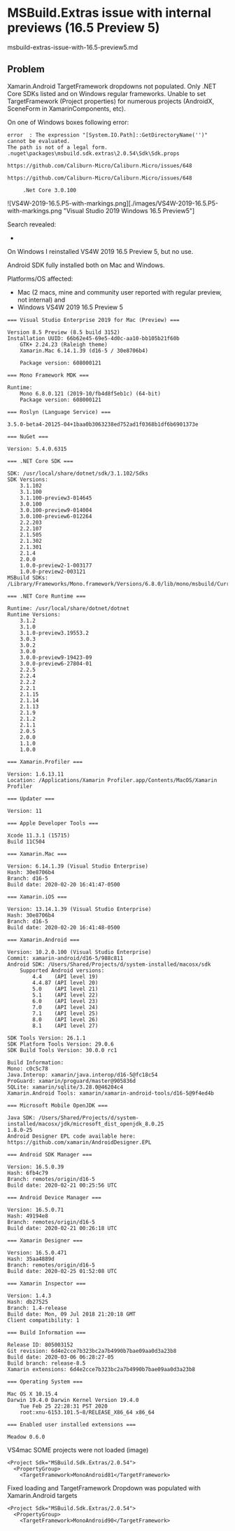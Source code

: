 # MSBuild.Extras issue with internal previews (16.5 Preview 5)

msbuild-extras-issue-with-16.5-preview5.md

## Problem

Xamarin.Android TargetFramework dropdowns not populated. Only .NET Core SDKs listed and on Windows
regular frameworks. Unable to set TargetFramework (Project properties) for numerous projects (AndroidX, 
SceneForm in XamarinComponents, etc).

On one of Windows boxes following error:

```
error  : The expression "[System.IO.Path]::GetDirectoryName('')" cannot be evaluated. 
The path is not of a legal form.  
.nuget\packages\msbuild.sdk.extras\2.0.54\Sdk\Sdk.props

https://github.com/Caliburn-Micro/Caliburn.Micro/issues/648

https://github.com/Caliburn-Micro/Caliburn.Micro/issues/648

     .Net Core 3.0.100
```

![VS4W-2019-16.5.P5-with-markings.png][./images/VS4W-2019-16.5.P5-with-markings.png "Visual Studio 2019 Windows 16.5 Preview5"]

Search revealed:

*	

On Windows I reinstalled VS4W 2019 16.5 Preview 5, but no use.

Android SDK fully installed both on Mac and Windows.

Platforms/OS affected:

*   Mac (2 macs, mine and community user reported with regular preview, not internal) and 
*   Windows VS4W 2019 16.5 Preview 5

```
=== Visual Studio Enterprise 2019 for Mac (Preview) ===

Version 8.5 Preview (8.5 build 3152)
Installation UUID: 66b62e45-69e5-4d0c-aa10-bb105b21f60b
	GTK+ 2.24.23 (Raleigh theme)
	Xamarin.Mac 6.14.1.39 (d16-5 / 30e8706b4)

	Package version: 608000121

=== Mono Framework MDK ===

Runtime:
	Mono 6.8.0.121 (2019-10/fb4d8f5eb1c) (64-bit)
	Package version: 608000121

=== Roslyn (Language Service) ===

3.5.0-beta4-20125-04+1baa0b3063238ed752ad1f0368b1df6b6901373e

=== NuGet ===

Version: 5.4.0.6315

=== .NET Core SDK ===

SDK: /usr/local/share/dotnet/sdk/3.1.102/Sdks
SDK Versions:
	3.1.102
	3.1.100
	3.1.100-preview3-014645
	3.0.100
	3.0.100-preview9-014004
	3.0.100-preview6-012264
	2.2.203
	2.2.107
	2.1.505
	2.1.302
	2.1.301
	2.1.4
	2.0.0
	1.0.0-preview2-1-003177
	1.0.0-preview2-003121
MSBuild SDKs: /Library/Frameworks/Mono.framework/Versions/6.8.0/lib/mono/msbuild/Current/bin/Sdks

=== .NET Core Runtime ===

Runtime: /usr/local/share/dotnet/dotnet
Runtime Versions:
	3.1.2
	3.1.0
	3.1.0-preview3.19553.2
	3.0.3
	3.0.2
	3.0.0
	3.0.0-preview9-19423-09
	3.0.0-preview6-27804-01
	2.2.5
	2.2.4
	2.2.2
	2.2.1
	2.1.15
	2.1.14
	2.1.13
	2.1.9
	2.1.2
	2.1.1
	2.0.5
	2.0.0
	1.1.0
	1.0.0

=== Xamarin.Profiler ===

Version: 1.6.13.11
Location: /Applications/Xamarin Profiler.app/Contents/MacOS/Xamarin Profiler

=== Updater ===

Version: 11

=== Apple Developer Tools ===

Xcode 11.3.1 (15715)
Build 11C504

=== Xamarin.Mac ===

Version: 6.14.1.39 (Visual Studio Enterprise)
Hash: 30e8706b4
Branch: d16-5
Build date: 2020-02-20 16:41:47-0500

=== Xamarin.iOS ===

Version: 13.14.1.39 (Visual Studio Enterprise)
Hash: 30e8706b4
Branch: d16-5
Build date: 2020-02-20 16:41:48-0500

=== Xamarin.Android ===

Version: 10.2.0.100 (Visual Studio Enterprise)
Commit: xamarin-android/d16-5/988c811
Android SDK: /Users/Shared/Projects/d/system-installed/macosx/sdk
	Supported Android versions:
		4.4    (API level 19)
		4.4.87 (API level 20)
		5.0    (API level 21)
		5.1    (API level 22)
		6.0    (API level 23)
		7.0    (API level 24)
		7.1    (API level 25)
		8.0    (API level 26)
		8.1    (API level 27)

SDK Tools Version: 26.1.1
SDK Platform Tools Version: 29.0.6
SDK Build Tools Version: 30.0.0 rc1

Build Information: 
Mono: c0c5c78
Java.Interop: xamarin/java.interop/d16-5@fc18c54
ProGuard: xamarin/proguard/master@905836d
SQLite: xamarin/sqlite/3.28.0@46204c4
Xamarin.Android Tools: xamarin/xamarin-android-tools/d16-5@9f4ed4b

=== Microsoft Mobile OpenJDK ===

Java SDK: /Users/Shared/Projects/d/system-installed/macosx/jdk/microsoft_dist_openjdk_8.0.25
1.8.0-25
Android Designer EPL code available here:
https://github.com/xamarin/AndroidDesigner.EPL

=== Android SDK Manager ===

Version: 16.5.0.39
Hash: 6fb4c79
Branch: remotes/origin/d16-5
Build date: 2020-02-21 00:25:56 UTC

=== Android Device Manager ===

Version: 16.5.0.71
Hash: 49194e8
Branch: remotes/origin/d16-5
Build date: 2020-02-21 00:26:18 UTC

=== Xamarin Designer ===

Version: 16.5.0.471
Hash: 35aa4889d
Branch: remotes/origin/d16-5
Build date: 2020-02-25 01:52:08 UTC

=== Xamarin Inspector ===

Version: 1.4.3
Hash: db27525
Branch: 1.4-release
Build date: Mon, 09 Jul 2018 21:20:18 GMT
Client compatibility: 1

=== Build Information ===

Release ID: 805003152
Git revision: 6d4e2cce7b323bc2a7b4990b7bae09aa0d3a23b8
Build date: 2020-03-06 06:28:27-05
Build branch: release-8.5
Xamarin extensions: 6d4e2cce7b323bc2a7b4990b7bae09aa0d3a23b8

=== Operating System ===

Mac OS X 10.15.4
Darwin 19.4.0 Darwin Kernel Version 19.4.0
    Tue Feb 25 22:28:31 PST 2020
    root:xnu-6153.101.5~8/RELEASE_X86_64 x86_64

=== Enabled user installed extensions ===

Meadow 0.6.0
```

VS4mac SOME projects were not loaded (image)

```
<Project Sdk="MSBuild.Sdk.Extras/2.0.54">
  <PropertyGroup>
    <TargetFramework>MonoAndroid81</TargetFramework>
```

Fixed loading and TargetFramework Dropdown was populated with Xamarin.Android targets

```
<Project Sdk="MSBuild.Sdk.Extras/2.0.54">
  <PropertyGroup>
    <TargetFramework>MonoAndroid90</TargetFramework>
```

```
```
